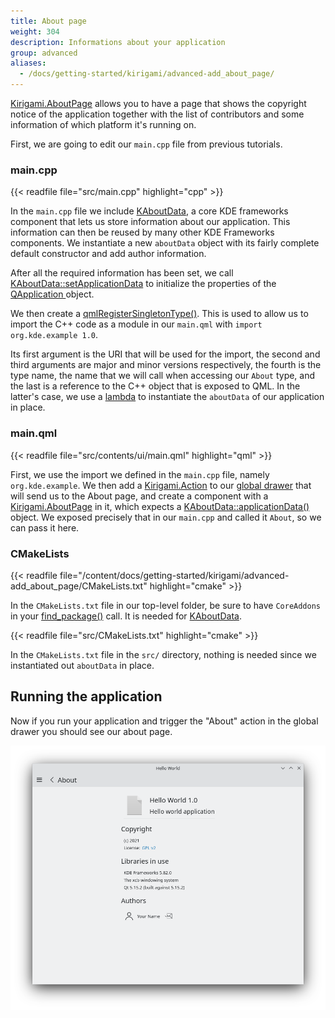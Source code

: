 ```yaml
---
title: About page
weight: 304
description: Informations about your application
group: advanced
aliases:
  - /docs/getting-started/kirigami/advanced-add_about_page/
---
```


[Kirigami.AboutPage](docs:kirigami2;AboutPage) allows you to have a page that shows the copyright notice of the application together with the list of contributors and some information of which platform it's running on.

First, we are going to edit our `main.cpp` file from previous tutorials.

### main.cpp

{{< readfile file="src/main.cpp" highlight="cpp" >}}

In the `main.cpp` file we include [KAboutData](docs:kcoreaddons;KAboutData), a core KDE frameworks component that lets us store information about our application. This information can then be reused by many other KDE Frameworks components. We instantiate a new `aboutData` object with its fairly complete default constructor and add author information.

After all the required information has been set, we call [KAboutData::setApplicationData](docs:kcoreaddons;KAboutData::setApplicationData) to initialize the properties of the [QApplication ](docs:qtwidgets;QApplication) object.

We then create a [qmlRegisterSingletonType()](docs:qtqml;QQmlEngine::qmlRegisterSingletonType). This is used to allow us to import the C++ code as a module in our `main.qml` with `import org.kde.example 1.0`.

Its first argument is the URI that will be used for the import, the second and third arguments are major and minor versions respectively, the fourth is the type name, the name that we will call when accessing our `About` type, and the last is a reference to the C++ object that is exposed to QML. In the latter's case, we use a [lambda](https://en.cppreference.com/w/cpp/language/lambda) to instantiate the `aboutData` of our application in place.

### main.qml

{{< readfile file="src/contents/ui/main.qml" highlight="qml" >}}

First, we use the import we defined in the `main.cpp` file, namely `org.kde.example`. We then add a [Kirigami.Action](docs:kirigami2;Action) to our [global drawer](docs:kirigami2;GlobalDrawer) that will send us to the About page, and create a component with a [Kirigami.AboutPage](docs:kirigami2;AboutPage) in it, which expects a [KAboutData::applicationData()](docs:kcoreaddons;KAboutData::applicationData) object. We exposed precisely that in our `main.cpp` and called it `About`, so we can pass it here.


### CMakeLists

{{< readfile file="/content/docs/getting-started/kirigami/advanced-add_about_page/CMakeLists.txt" highlight="cmake" >}}

In the `CMakeLists.txt` file in our top-level folder, be sure to have `CoreAddons` in your [find_package()](https://cmake.org/cmake/help/latest/command/find_package.html) call. It is needed for [KAboutData](docs:kcoreaddons;KAboutData).

{{< readfile file="src/CMakeLists.txt" highlight="cmake" >}}

In the `CMakeLists.txt` file in the `src/` directory, nothing is needed since we instantiated out `aboutData` in place.


## Running the application

Now if you run your application and trigger the "About" action in the global drawer you should see our about page.

![Screenshot of the Kirigami About Page](about-page.png)
